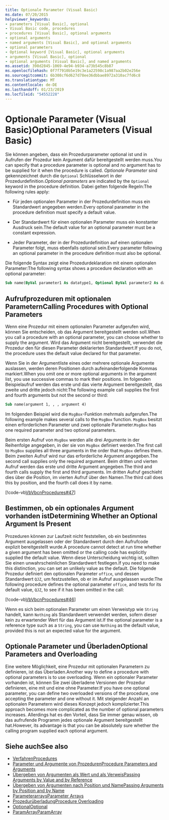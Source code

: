 ```yaml
---
title: Optionale Parameter (Visual Basic)
ms.date: 07/20/2015
helpviewer_keywords:
- parameters [Visual Basic], optional
- Visual Basic code, procedures
- procedures [Visual Basic], optional arguments
- optional arguments
- named arguments [Visual Basic], and optional arguments
- optional parameters
- Optional keyword [Visual Basic], optional arguments
- arguments [Visual Basic], optional
- optional arguments [Visual Basic], and named arguments
ms.assetid: 398d2845-1069-4e94-b934-a73b545c8b87
ms.openlocfilehash: 0f7f7910b5e19c3e1a22598c1a987aa2b02e256e
ms.sourcegitcommit: 6b308cf6d627d78ee36dbbae8972a310ac7fd6c8
ms.translationtype: MT
ms.contentlocale: de-DE
ms.lasthandoff: 01/23/2019
ms.locfileid: "54552228"
---
```

# <a name="optional-parameters-visual-basic"></a><span data-ttu-id="c0203-102">Optionale Parameter (Visual Basic)</span><span class="sxs-lookup"><span data-stu-id="c0203-102">Optional Parameters (Visual Basic)</span></span>
<span data-ttu-id="c0203-103">Sie können angeben, dass ein Prozedurparameter optional ist und in Aufrufen der Prozedur kein Argument dafür bereitgestellt werden muss.</span><span class="sxs-lookup"><span data-stu-id="c0203-103">You can specify that a procedure parameter is optional and no argument has to be supplied for it when the procedure is called.</span></span> <span data-ttu-id="c0203-104">*Optionale Parameter* sind gekennzeichnet durch die `Optional` Schlüsselwort in der Prozedurdefinition.</span><span class="sxs-lookup"><span data-stu-id="c0203-104">*Optional parameters* are indicated by the `Optional` keyword in the procedure definition.</span></span> <span data-ttu-id="c0203-105">Dabei gelten folgende Regeln:</span><span class="sxs-lookup"><span data-stu-id="c0203-105">The following rules apply:</span></span>  
  
-   <span data-ttu-id="c0203-106">Für jeden optionalen Parameter in der Prozedurdefinition muss ein Standardwert angegeben werden.</span><span class="sxs-lookup"><span data-stu-id="c0203-106">Every optional parameter in the procedure definition must specify a default value.</span></span>  
  
-   <span data-ttu-id="c0203-107">Der Standardwert für einen optionalen Parameter muss ein konstanter Ausdruck sein.</span><span class="sxs-lookup"><span data-stu-id="c0203-107">The default value for an optional parameter must be a constant expression.</span></span>  
  
-   <span data-ttu-id="c0203-108">Jeder Parameter, der in der Prozedurdefinition auf einen optionalen Parameter folgt, muss ebenfalls optional sein.</span><span class="sxs-lookup"><span data-stu-id="c0203-108">Every parameter following an optional parameter in the procedure definition must also be optional.</span></span>  
  
 <span data-ttu-id="c0203-109">Die folgende Syntax zeigt eine Prozedurdeklaration mit einem optionalen Parameter:</span><span class="sxs-lookup"><span data-stu-id="c0203-109">The following syntax shows a procedure declaration with an optional parameter:</span></span>  
  
```vb  
Sub name(ByVal parameter1 As datatype1, Optional ByVal parameter2 As datatype2 = defaultvalue)  
```  
  
## <a name="calling-procedures-with-optional-parameters"></a><span data-ttu-id="c0203-110">Aufrufprozeduren mit optionalen Parametern</span><span class="sxs-lookup"><span data-stu-id="c0203-110">Calling Procedures with Optional Parameters</span></span>  
 <span data-ttu-id="c0203-111">Wenn eine Prozedur mit einem optionalen Parameter aufgerufen wird, können Sie entscheiden, ob das Argument bereitgestellt werden soll.</span><span class="sxs-lookup"><span data-stu-id="c0203-111">When you call a procedure with an optional parameter, you can choose whether to supply the argument.</span></span> <span data-ttu-id="c0203-112">Wird das Argument nicht bereitgestellt, verwendet die Prozedur den für diesen Parameter deklarierten Standardwert.</span><span class="sxs-lookup"><span data-stu-id="c0203-112">If you do not, the procedure uses the default value declared for that parameter.</span></span>  
  
 <span data-ttu-id="c0203-113">Wenn Sie in der Argumentliste eines oder mehrere optionale Argumente auslassen, werden deren Positionen durch aufeinanderfolgende Kommas markiert.</span><span class="sxs-lookup"><span data-stu-id="c0203-113">When you omit one or more optional arguments in the argument list, you use successive commas to mark their positions.</span></span> <span data-ttu-id="c0203-114">Im folgenden Beispielaufruf werden das erste und das vierte Argument bereitgestellt, das zweite und dritte jedoch nicht:</span><span class="sxs-lookup"><span data-stu-id="c0203-114">The following example call supplies the first and fourth arguments but not the second or third:</span></span>  
  
```vb  
Sub name(argument 1, , , argument 4)  
```  
  
 <span data-ttu-id="c0203-115">Im folgenden Beispiel wird die `MsgBox`-Funktion mehrmals aufgerufen.</span><span class="sxs-lookup"><span data-stu-id="c0203-115">The following example makes several calls to the `MsgBox` function.</span></span> <span data-ttu-id="c0203-116">`MsgBox` besitzt einen erforderlichen Parameter und zwei optionale Parameter.</span><span class="sxs-lookup"><span data-stu-id="c0203-116">`MsgBox` has one required parameter and two optional parameters.</span></span>  
  
 <span data-ttu-id="c0203-117">Beim ersten Aufruf von `MsgBox` werden alle drei Argumente in der Reihenfolge angegeben, in der sie von `MsgBox` definiert werden.</span><span class="sxs-lookup"><span data-stu-id="c0203-117">The first call to `MsgBox` supplies all three arguments in the order that `MsgBox` defines them.</span></span> <span data-ttu-id="c0203-118">Beim zweiten Aufruf wird nur das erforderliche Argument angegeben.</span><span class="sxs-lookup"><span data-stu-id="c0203-118">The second call supplies only the required argument.</span></span> <span data-ttu-id="c0203-119">Beim dritten und vierten Aufruf werden das erste und dritte Argument angegeben.</span><span class="sxs-lookup"><span data-stu-id="c0203-119">The third and fourth calls supply the first and third arguments.</span></span> <span data-ttu-id="c0203-120">Im dritten Aufruf geschieht dies über die Position, im vierten Aufruf über den Namen.</span><span class="sxs-lookup"><span data-stu-id="c0203-120">The third call does this by position, and the fourth call does it by name.</span></span>  
  
 [!code-vb[VbVbcnProcedures#47](./codesnippet/VisualBasic/optional-parameters_1.vb)]  
  
## <a name="determining-whether-an-optional-argument-is-present"></a><span data-ttu-id="c0203-121">Bestimmen, ob ein optionales Argument vorhanden ist</span><span class="sxs-lookup"><span data-stu-id="c0203-121">Determining Whether an Optional Argument Is Present</span></span>  
 <span data-ttu-id="c0203-122">Prozeduren können zur Laufzeit nicht feststellen, ob ein bestimmtes Argument ausgelassen oder der Standardwert durch den Aufrufcode explizit bereitgestellt wurde.</span><span class="sxs-lookup"><span data-stu-id="c0203-122">A procedure cannot detect at run time whether a given argument has been omitted or the calling code has explicitly supplied the default value.</span></span> <span data-ttu-id="c0203-123">Wenn diese Unterscheidung wichtig ist, sollten Sie einen unwahrscheinlichen Standardwert festlegen.</span><span class="sxs-lookup"><span data-stu-id="c0203-123">If you need to make this distinction, you can set an unlikely value as the default.</span></span> <span data-ttu-id="c0203-124">Die folgende Prozedur definiert den optionalen Parameter `office`, und dessen Standardwert `QJZ`, um festzustellen, ob er im Aufruf ausgelassen wurde:</span><span class="sxs-lookup"><span data-stu-id="c0203-124">The following procedure defines the optional parameter `office`, and tests for its default value, `QJZ`, to see if it has been omitted in the call:</span></span>  
  
 [!code-vb[VbVbcnProcedures#46](./codesnippet/VisualBasic/optional-parameters_2.vb)]  
  
 <span data-ttu-id="c0203-125">Wenn es sich beim optionalen Parameter um einen Verweistyp wie `String` handelt, kann `Nothing` als Standardwert verwendet werden, sofern dieser kein zu erwartender Wert für das Argument ist.</span><span class="sxs-lookup"><span data-stu-id="c0203-125">If the optional parameter is a reference type such as a `String`, you can use `Nothing` as the default value, provided this is not an expected value for the argument.</span></span>  
  
## <a name="optional-parameters-and-overloading"></a><span data-ttu-id="c0203-126">Optionale Parameter und Überladen</span><span class="sxs-lookup"><span data-stu-id="c0203-126">Optional Parameters and Overloading</span></span>  
 <span data-ttu-id="c0203-127">Eine weitere Möglichkeit, eine Prozedur mit optionalen Parametern zu definieren, ist das Überladen.</span><span class="sxs-lookup"><span data-stu-id="c0203-127">Another way to define a procedure with optional parameters is to use overloading.</span></span> <span data-ttu-id="c0203-128">Wenn ein optionaler Parameter vorhanden ist, können Sie zwei überladene Versionen der Prozedur definieren, eine mit und eine ohne Parameter.</span><span class="sxs-lookup"><span data-stu-id="c0203-128">If you have one optional parameter, you can define two overloaded versions of the procedure, one accepting the parameter and one without it.</span></span> <span data-ttu-id="c0203-129">Mit steigender Anzahl an optionalen Parametern wird dieses Konzept jedoch komplizierter.</span><span class="sxs-lookup"><span data-stu-id="c0203-129">This approach becomes more complicated as the number of optional parameters increases.</span></span> <span data-ttu-id="c0203-130">Allerdings hat es den Vorteil, dass Sie immer genau wissen, ob das aufrufende Programm jedes optionale Argument bereitgestellt hat.</span><span class="sxs-lookup"><span data-stu-id="c0203-130">However, its advantage is that you can be absolutely sure whether the calling program supplied each optional argument.</span></span>  
  
## <a name="see-also"></a><span data-ttu-id="c0203-131">Siehe auch</span><span class="sxs-lookup"><span data-stu-id="c0203-131">See also</span></span>
- [<span data-ttu-id="c0203-132">Verfahren</span><span class="sxs-lookup"><span data-stu-id="c0203-132">Procedures</span></span>](./index.md)
- [<span data-ttu-id="c0203-133">Parameter und Argumente von Prozeduren</span><span class="sxs-lookup"><span data-stu-id="c0203-133">Procedure Parameters and Arguments</span></span>](./procedure-parameters-and-arguments.md)
- [<span data-ttu-id="c0203-134">Übergeben von Argumenten als Wert und als Verweis</span><span class="sxs-lookup"><span data-stu-id="c0203-134">Passing Arguments by Value and by Reference</span></span>](./passing-arguments-by-value-and-by-reference.md)
- [<span data-ttu-id="c0203-135">Übergeben von Argumenten nach Position und Name</span><span class="sxs-lookup"><span data-stu-id="c0203-135">Passing Arguments by Position and by Name</span></span>](./passing-arguments-by-position-and-by-name.md)
- [<span data-ttu-id="c0203-136">Parameterarrays</span><span class="sxs-lookup"><span data-stu-id="c0203-136">Parameter Arrays</span></span>](./parameter-arrays.md)
- [<span data-ttu-id="c0203-137">Prozedurüberladung</span><span class="sxs-lookup"><span data-stu-id="c0203-137">Procedure Overloading</span></span>](./procedure-overloading.md)
- [<span data-ttu-id="c0203-138">Optional</span><span class="sxs-lookup"><span data-stu-id="c0203-138">Optional</span></span>](../../../../visual-basic/language-reference/modifiers/optional.md)
- [<span data-ttu-id="c0203-139">ParamArray</span><span class="sxs-lookup"><span data-stu-id="c0203-139">ParamArray</span></span>](../../../../visual-basic/language-reference/modifiers/paramarray.md)

